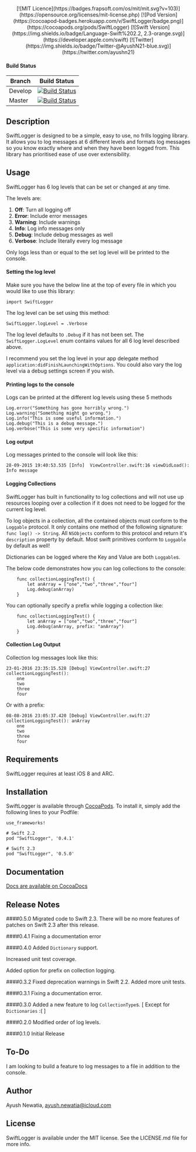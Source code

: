 <p align = "center">
[![MIT Licence](https://badges.frapsoft.com/os/mit/mit.svg?v=103)](https://opensource.org/licenses/mit-license.php)
[![Pod Version](https://cocoapod-badges.herokuapp.com/v/SwiftLogger/badge.png)](https://cocoapods.org/pods/SwiftLogger)
[![Swift Version](https://img.shields.io/badge/Language-Swift%202.2, 2.3-orange.svg)](https://developer.apple.com/swift)
[![Twitter](https://img.shields.io/badge/Twitter-@AyushN21-blue.svg)](https://twitter.com/ayushn21)
<p>

#### Build Status

| Branch  | Build Status |
| ------------- | ------------- |
| Develop  | [![Build Status](https://travis-ci.org/ayushn21/SwiftLogger.svg?branch=develop)](https://travis-ci.org/ayushn21/SwiftLogger)|
| Master  | [![Build Status](https://travis-ci.org/ayushn21/SwiftLogger.svg?branch=master)](https://travis-ci.org/ayushn21/SwiftLogger)|

## Description

SwiftLogger is designed to be a simple, easy to use, no frills logging library. It allows you to log messages at 6 different levels and formats log messages so you know exactly where and when they have been logged from. This library has prioritised ease of use over extensibility.

## Usage

SwiftLogger has 6 log levels that can be set or changed at any time.

The levels are:

1. **Off**: Turn all logging off
2. **Error**: Include error messages
3. **Warning**: Include warnings
4. **Info**: Log info messages only
5. **Debug**: Include debug messages as well
6. **Verbose**: Include literally every log message

Only logs less than or equal to the set log level will be printed to the console.

#### Setting the log level

Make sure you have the below line at the top of every file in which you would like to use this library:

    import SwiftLogger

The log level can be set using this method:
        
    SwiftLogger.logLevel = .Verbose

The log level defaults to `.Debug` if it has not been set. The `SwiftLogger.LogLevel` enum contains values for all 6 log level described above.
    
I recommend you set the log level in your app delegate method `application:didFinishLaunchingWithOptions`. You could also vary the log level via a debug settings screen if you wish.

#### Printing logs to the console

Logs can be printed at the different log levels using these 5 methods

    Log.error("Something has gone horribly wrong.")
    Log.warning("Something might go wrong.")
    Log.info("This is some useful information.")
    Log.debug("This is a debug message.")
    Log.verbose("This is some very specific information")
    
#### Log output

Log messages printed to the console will look like this:

    28-09-2015 19:40:53.535 [Info]  ViewController.swift:16 viewDidLoad(): Info message
    
#### Logging Collections

SwiftLogger has built in functionality to log collections and will not use up resources looping over a collection if it does not need to be logged for the current log level.

To log objects in a collection, all the contained objects must conform to the `Loggable` protocol. It only contains one method of the following signature: `func log() -> String`. All `NSObjects` conform to this protocol and return it's `description` property by default. Most swift primitives conform to `Loggable` by default as well!

Dictionaries can be logged where the Key and Value are both `Loggable`s.

The below code demonstrates how you can log collections to the console:
	
	    func collectionLoggingTest() {
	        let anArray = ["one","two","three","four"]
        	Log.debug(anArray)
	    }
	
You can optionally specify a prefix while logging a collection like:

		func collectionLoggingTest() {
        	let anArray = ["one","two","three","four"]
     	   	Log.debug(anArray, prefix: "anArray")
    	}
	
#### Collection Log Output

Collection log messages look like this:

	23-01-2016 23:35:15.528	[Debug]	ViewController.swift:27	collectionLoggingTest(): 
		one
		two
		three
		four

Or with a prefix:

	08-08-2016 23:05:37.420	[Debug]	ViewController.swift:27	collectionLoggingTest(): anArray
		one
		two
		three
		four	

## Requirements

SwiftLogger requires at least iOS 8 and ARC.

## Installation

SwiftLogger is available through [CocoaPods](http://cocoapods.org). To install
it, simply add the following lines to your Podfile:

    use_frameworks!
    
    # Swift 2.2
    pod "SwiftLogger", '0.4.1'
    
    # Swift 2.3
    pod "SwiftLogger", '0.5.0'

## Documentation

[Docs are available on CocoaDocs](http://cocoadocs.org/docsets/SwiftLogger/)

## Release Notes

####0.5.0
Migrated code to Swift 2.3. There will be no more features of patches on Swift 2.3 after this release.

####0.4.1
Fixing a documentation error

####0.4.0
Added `Dictionary` support.

Increased unit test coverage.

Added option for prefix on collection logging.

####0.3.2
Fixed deprecation warnings in Swift 2.2. Added more unit tests.

####0.3.1
Fixing a documentation error.

####0.3.0
Added a new feature to log `CollectionType`s. [ Except for `Dictionaries` :( ]

####0.2.0
Modified order of log levels.

####0.1.0
Initial Release

## To-Do

I am looking to build a feature to log messages to a file in addition to the console.

## Author

Ayush Newatia, [ayush.newatia@icloud.com](mailto:ayush.newatia@icloud.com)

## License

SwiftLogger is available under the MIT license. See the LICENSE.md file for more info.
